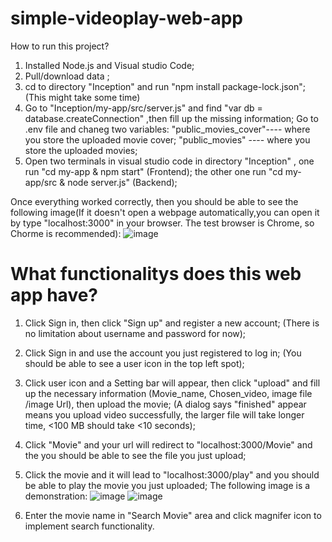 # simple-videoplay-web-app

How to run this project? 
1. Installed Node.js and Visual studio Code;
2. Pull/download data ;
3. cd to directory "Inception" and run "npm install package-lock.json";(This might take some time)
4. Go to "Inception/my-app/src/server.js" and find "var db = database.createConnection" ,then fill up the missing information; Go to .env file and chaneg two variables: "public_movies_cover"---- where you store the uploaded movie cover; "public_movies" ---- where you store the uploaded movies;
5. Open two terminals in visual studio code in directory "Inception" , one run "cd my-app & npm start" (Frontend); the other one run "cd my-app/src & node server.js" (Backend);

Once everything worked correctly, then you should be able to see the following image(If it doesn't open a webpage automatically,you can open it by type "localhost:3000" in your browser. The test browser is Chrome, so Chorme is recommended):
  ![image](https://user-images.githubusercontent.com/54557154/148615579-8f524208-37d4-47a6-8d24-f680ad561e2e.png)

# What functionalitys does this web app have?
1. Click Sign in, then click "Sign up" and register a new account; (There is no limitation about username and password for now);
2. Click Sign in and use the account you just registered to log in; (You should be able to see a user icon in the top left spot);
3. Click user icon and a Setting bar will appear, then click "upload" and fill up the necessary information (Movie_name, Chosen_video, image file /image Url), then upload the movie; (A dialog says "finished" appear means you upload video successfully, the larger file will take longer time, <100 MB should take <10 seconds);
4. Click "Movie" and your url will redirect to "localhost:3000/Movie" and the you should be able to see the file you just upload;
5. Click the movie and it will lead to "localhost:3000/play" and you should be able to play the movie you just uploaded;
The following image is a demonstration:
![image](https://user-images.githubusercontent.com/54557154/148617036-647becce-3b07-45a4-a5ee-d5568cc53273.png)
![image](https://user-images.githubusercontent.com/54557154/148617319-afa0241d-0bfb-4422-8d2d-09bb12da3c0a.png)

6. Enter the movie name in "Search Movie" area and click magnifer icon to implement search functionality. 




